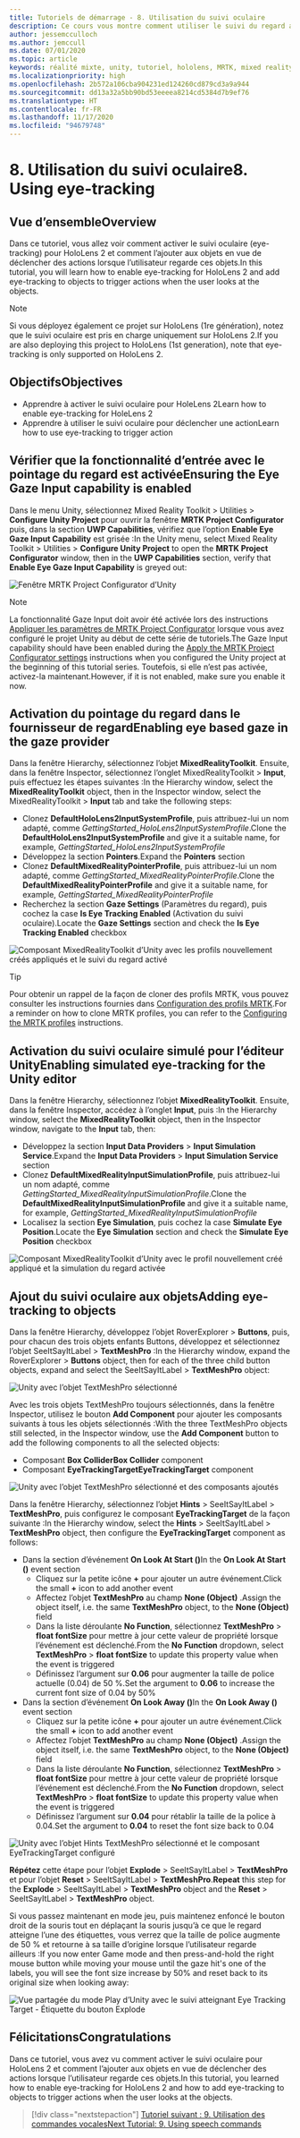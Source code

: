 ```yaml
---
title: Tutoriels de démarrage - 8. Utilisation du suivi oculaire
description: Ce cours vous montre comment utiliser le suivi du regard avec Mixed Reality Toolkit (MRTK).
author: jessemcculloch
ms.author: jemccull
ms.date: 07/01/2020
ms.topic: article
keywords: réalité mixte, unity, tutoriel, hololens, MRTK, mixed reality toolkit, UWP, suivi oculaire
ms.localizationpriority: high
ms.openlocfilehash: 2b572a106cba904231ed124260cd879cd3a9a944
ms.sourcegitcommit: dd13a32a5bb90bd53eeeea8214cd5384d7b9ef76
ms.translationtype: HT
ms.contentlocale: fr-FR
ms.lasthandoff: 11/17/2020
ms.locfileid: "94679748"
---
```

# <a name="8-using-eye-tracking"></a><span data-ttu-id="65a37-105">8. Utilisation du suivi oculaire</span><span class="sxs-lookup"><span data-stu-id="65a37-105">8. Using eye-tracking</span></span>

## <a name="overview"></a><span data-ttu-id="65a37-106">Vue d’ensemble</span><span class="sxs-lookup"><span data-stu-id="65a37-106">Overview</span></span>

<span data-ttu-id="65a37-107">Dans ce tutoriel, vous allez voir comment activer le suivi oculaire (eye-tracking) pour HoloLens 2 et comment l’ajouter aux objets en vue de déclencher des actions lorsque l’utilisateur regarde ces objets.</span><span class="sxs-lookup"><span data-stu-id="65a37-107">In this tutorial, you will learn how to enable eye-tracking for HoloLens 2 and add eye-tracking to objects to trigger actions when the user looks at the objects.</span></span>

> [!NOTE]
> <span data-ttu-id="65a37-108">Si vous déployez également ce projet sur HoloLens (1re génération), notez que le suivi oculaire est pris en charge uniquement sur HoloLens 2.</span><span class="sxs-lookup"><span data-stu-id="65a37-108">If you are also deploying this project to HoloLens (1st generation), note that eye-tracking is only supported on HoloLens 2.</span></span>

## <a name="objectives"></a><span data-ttu-id="65a37-109">Objectifs</span><span class="sxs-lookup"><span data-stu-id="65a37-109">Objectives</span></span>

* <span data-ttu-id="65a37-110">Apprendre à activer le suivi oculaire pour HoleLens 2</span><span class="sxs-lookup"><span data-stu-id="65a37-110">Learn how to enable eye-tracking for HoleLens 2</span></span>
* <span data-ttu-id="65a37-111">Apprendre à utiliser le suivi oculaire pour déclencher une action</span><span class="sxs-lookup"><span data-stu-id="65a37-111">Learn how to use eye-tracking to trigger action</span></span>

## <a name="ensuring-the-eye-gaze-input-capability-is-enabled"></a><span data-ttu-id="65a37-112">Vérifier que la fonctionnalité d’entrée avec le pointage du regard est activée</span><span class="sxs-lookup"><span data-stu-id="65a37-112">Ensuring the Eye Gaze Input capability is enabled</span></span>

<span data-ttu-id="65a37-113">Dans le menu Unity, sélectionnez Mixed Reality Toolkit > Utilities > **Configure Unity Project** pour ouvrir la fenêtre **MRTK Project Configurator** puis, dans la section **UWP Capabilities**, vérifiez que l’option **Enable Eye Gaze Input Capability** est grisée :</span><span class="sxs-lookup"><span data-stu-id="65a37-113">In the Unity menu, select Mixed Reality Toolkit > Utilities > **Configure Unity Project** to open the **MRTK Project Configurator** window, then in the **UWP Capabilities** section, verify that **Enable Eye Gaze Input Capability** is greyed out:</span></span>

![Fenêtre MRTK Project Configurator d’Unity](images/mr-learning-base/base-08-section1-step1-1.png)

> [!NOTE]
> <span data-ttu-id="65a37-115">La fonctionnalité Gaze Input doit avoir été activée lors des instructions [Appliquer les paramètres de MRTK Project Configurator](mr-learning-base-02.md#1-apply-the-mrtk-project-configurator-settings) lorsque vous avez configuré le projet Unity au début de cette série de tutoriels.</span><span class="sxs-lookup"><span data-stu-id="65a37-115">The Gaze Input capability should have been enabled during the [Apply the MRTK Project Configurator settings](mr-learning-base-02.md#1-apply-the-mrtk-project-configurator-settings) instructions when you configured the Unity project at the beginning of this tutorial series.</span></span> <span data-ttu-id="65a37-116">Toutefois, si elle n’est pas activée, activez-la maintenant.</span><span class="sxs-lookup"><span data-stu-id="65a37-116">However, if it is not enabled, make sure you enable it now.</span></span>

## <a name="enabling-eye-based-gaze-in-the-gaze-provider"></a><span data-ttu-id="65a37-117">Activation du pointage du regard dans le fournisseur de regard</span><span class="sxs-lookup"><span data-stu-id="65a37-117">Enabling eye based gaze in the gaze provider</span></span>

<span data-ttu-id="65a37-118">Dans la fenêtre Hierarchy, sélectionnez l’objet **MixedRealityToolkit**. Ensuite, dans la fenêtre Inspector, sélectionnez l’onglet MixedRealityToolkit > **Input**, puis effectuez les étapes suivantes :</span><span class="sxs-lookup"><span data-stu-id="65a37-118">In the Hierarchy window, select the **MixedRealityToolkit** object, then in the Inspector window, select the MixedRealityToolkit > **Input** tab and take the following steps:</span></span>

* <span data-ttu-id="65a37-119">Clonez **DefaultHoloLens2InputSystemProfile**, puis attribuez-lui un nom adapté, comme _GettingStarted_HoloLens2InputSystemProfile_.</span><span class="sxs-lookup"><span data-stu-id="65a37-119">Clone the **DefaultHoloLens2InputSystemProfile** and give it a suitable name, for example, _GettingStarted_HoloLens2InputSystemProfile_</span></span>
* <span data-ttu-id="65a37-120">Développez la section **Pointers**.</span><span class="sxs-lookup"><span data-stu-id="65a37-120">Expand the **Pointers** section</span></span>
* <span data-ttu-id="65a37-121">Clonez **DefaultMixedRealityPointerProfile**, puis attribuez-lui un nom adapté, comme _GettingStarted_MixedRealityPointerProfile_.</span><span class="sxs-lookup"><span data-stu-id="65a37-121">Clone the **DefaultMixedRealityPointerProfile** and give it a suitable name, for example, _GettingStarted_MixedRealityPointerProfile_</span></span>
* <span data-ttu-id="65a37-122">Recherchez la section **Gaze Settings** (Paramètres du regard), puis cochez la case **Is Eye Tracking Enabled** (Activation du suivi oculaire).</span><span class="sxs-lookup"><span data-stu-id="65a37-122">Locate the **Gaze Settings** section and check the **Is Eye Tracking Enabled** checkbox</span></span>

![Composant MixedRealityToolkit d’Unity avec les profils nouvellement créés appliqués et le suivi du regard activé](images/mr-learning-base/base-08-section2-step1-1.png)

> [!TIP]
> <span data-ttu-id="65a37-124">Pour obtenir un rappel de la façon de cloner des profils MRTK, vous pouvez consulter les instructions fournies dans [Configuration des profils MRTK](mr-learning-base-03.md).</span><span class="sxs-lookup"><span data-stu-id="65a37-124">For a reminder on how to clone MRTK profiles, you can refer to the [Configuring the MRTK profiles](mr-learning-base-03.md) instructions.</span></span>

## <a name="enabling-simulated-eye-tracking-for-the-unity-editor"></a><span data-ttu-id="65a37-125">Activation du suivi oculaire simulé pour l’éditeur Unity</span><span class="sxs-lookup"><span data-stu-id="65a37-125">Enabling simulated eye-tracking for the Unity editor</span></span>

<span data-ttu-id="65a37-126">Dans la fenêtre Hierarchy, sélectionnez l’objet **MixedRealityToolkit**. Ensuite, dans la fenêtre Inspector, accédez à l’onglet **Input**, puis :</span><span class="sxs-lookup"><span data-stu-id="65a37-126">In the Hierarchy window, select the **MixedRealityToolkit** object, then in the Inspector window, navigate to the **Input** tab, then:</span></span>

* <span data-ttu-id="65a37-127">Développez la section **Input Data Providers** > **Input Simulation Service**.</span><span class="sxs-lookup"><span data-stu-id="65a37-127">Expand the **Input Data Providers** > **Input Simulation Service** section</span></span>
* <span data-ttu-id="65a37-128">Clonez **DefaultMixedRealityInputSimulationProfile**, puis attribuez-lui un nom adapté, comme _GettingStarted_MixedRealityInputSimulationProfile_.</span><span class="sxs-lookup"><span data-stu-id="65a37-128">Clone the **DefaultMixedRealityInputSimulationProfile** and give it a suitable name, for example, _GettingStarted_MixedRealityInputSimulationProfile_</span></span>
* <span data-ttu-id="65a37-129">Localisez la section **Eye Simulation**, puis cochez la case **Simulate Eye Position**.</span><span class="sxs-lookup"><span data-stu-id="65a37-129">Locate the **Eye Simulation** section and check the **Simulate Eye Position** checkbox</span></span>

![Composant MixedRealityToolkit d’Unity avec le profil nouvellement créé appliqué et la simulation du regard activée](images/mr-learning-base/base-08-section3-step1-1.png)

## <a name="adding-eye-tracking-to-objects"></a><span data-ttu-id="65a37-131">Ajout du suivi oculaire aux objets</span><span class="sxs-lookup"><span data-stu-id="65a37-131">Adding eye-tracking to objects</span></span>

<span data-ttu-id="65a37-132">Dans la fenêtre Hierarchy, développez l’objet RoverExplorer > **Buttons**, puis, pour chacun des trois objets enfants Buttons, développez et sélectionnez l’objet SeeItSayItLabel > **TextMeshPro** :</span><span class="sxs-lookup"><span data-stu-id="65a37-132">In the Hierarchy window, expand the RoverExplorer > **Buttons** object, then for each of the three child button objects, expand and select the SeeItSayItLabel > **TextMeshPro** object:</span></span>

![Unity avec l’objet TextMeshPro sélectionné](images/mr-learning-base/base-08-section4-step1-1.png)

<span data-ttu-id="65a37-134">Avec les trois objets TextMeshPro toujours sélectionnés, dans la fenêtre Inspector, utilisez le bouton **Add Component** pour ajouter les composants suivants à tous les objets sélectionnés :</span><span class="sxs-lookup"><span data-stu-id="65a37-134">With the three TextMeshPro objects still selected, in the Inspector window, use the **Add Component** button to add the following components to all the selected objects:</span></span>

* <span data-ttu-id="65a37-135">Composant **Box Collider**</span><span class="sxs-lookup"><span data-stu-id="65a37-135">**Box Collider** component</span></span>
* <span data-ttu-id="65a37-136">Composant **EyeTrackingTarget**</span><span class="sxs-lookup"><span data-stu-id="65a37-136">**EyeTrackingTarget** component</span></span>

![Unity avec l’objet TextMeshPro sélectionné et des composants ajoutés](images/mr-learning-base/base-08-section4-step1-2.png)

<span data-ttu-id="65a37-138">Dans la fenêtre Hierarchy, sélectionnez l’objet **Hints** > SeeItSayItLabel > **TextMeshPro**, puis configurez le composant **EyeTrackingTarget** de la façon suivante :</span><span class="sxs-lookup"><span data-stu-id="65a37-138">In the Hierarchy window, select the **Hints** > SeeItSayItLabel > **TextMeshPro** object, then configure the **EyeTrackingTarget** component as follows:</span></span>

* <span data-ttu-id="65a37-139">Dans la section d’événement **On Look At Start ()**</span><span class="sxs-lookup"><span data-stu-id="65a37-139">In the **On Look At Start ()** event section</span></span>
  * <span data-ttu-id="65a37-140">Cliquez sur la petite icône **+** pour ajouter un autre événement.</span><span class="sxs-lookup"><span data-stu-id="65a37-140">Click the small **+** icon to add another event</span></span>
  * <span data-ttu-id="65a37-141">Affectez l’objet **TextMeshPro** au champ **None (Object)** .</span><span class="sxs-lookup"><span data-stu-id="65a37-141">Assign the object itself, i.e. the same **TextMeshPro** object, to the **None (Object)** field</span></span>
  * <span data-ttu-id="65a37-142">Dans la liste déroulante **No Function**, sélectionnez **TextMeshPro** > **float fontSize** pour mettre à jour cette valeur de propriété lorsque l’événement est déclenché.</span><span class="sxs-lookup"><span data-stu-id="65a37-142">From the **No Function** dropdown, select **TextMeshPro** > **float fontSize** to update this property value when the event is triggered</span></span>
  * <span data-ttu-id="65a37-143">Définissez l’argument sur **0.06** pour augmenter la taille de police actuelle (0.04) de 50 %.</span><span class="sxs-lookup"><span data-stu-id="65a37-143">Set the argument to **0.06** to increase the current font size of 0.04 by 50%</span></span>
* <span data-ttu-id="65a37-144">Dans la section d’événement **On Look Away ()**</span><span class="sxs-lookup"><span data-stu-id="65a37-144">In the **On Look Away ()** event section</span></span>
  * <span data-ttu-id="65a37-145">Cliquez sur la petite icône **+** pour ajouter un autre événement.</span><span class="sxs-lookup"><span data-stu-id="65a37-145">Click the small **+** icon to add another event</span></span>
  * <span data-ttu-id="65a37-146">Affectez l’objet **TextMeshPro** au champ **None (Object)** .</span><span class="sxs-lookup"><span data-stu-id="65a37-146">Assign the object itself, i.e. the same **TextMeshPro** object, to the **None (Object)** field</span></span>
  * <span data-ttu-id="65a37-147">Dans la liste déroulante **No Function**, sélectionnez **TextMeshPro** > **float fontSize** pour mettre à jour cette valeur de propriété lorsque l’événement est déclenché.</span><span class="sxs-lookup"><span data-stu-id="65a37-147">From the **No Function** dropdown, select **TextMeshPro** > **float fontSize** to update this property value when the event is triggered</span></span>
  * <span data-ttu-id="65a37-148">Définissez l’argument sur **0.04** pour rétablir la taille de la police à 0.04.</span><span class="sxs-lookup"><span data-stu-id="65a37-148">Set the argument to **0.04** to reset the font size back to 0.04</span></span>

![Unity avec l’objet Hints TextMeshPro sélectionné et le composant EyeTrackingTarget configuré](images/mr-learning-base/base-08-section4-step1-3.png)

<span data-ttu-id="65a37-150">**Répétez** cette étape pour l’objet **Explode** > SeeItSayItLabel > **TextMeshPro** et pour l’objet **Reset** > SeeItSayItLabel > **TextMeshPro**.</span><span class="sxs-lookup"><span data-stu-id="65a37-150">**Repeat** this step for the **Explode** > SeeItSayItLabel > **TextMeshPro** object and the **Reset** > SeeItSayItLabel > **TextMeshPro** object.</span></span>

<span data-ttu-id="65a37-151">Si vous passez maintenant en mode jeu, puis maintenez enfoncé le bouton droit de la souris tout en déplaçant la souris jusqu’à ce que le regard atteigne l’une des étiquettes, vous verrez que la taille de police augmente de 50 % et retourne à sa taille d’origine lorsque l’utilisateur regarde ailleurs :</span><span class="sxs-lookup"><span data-stu-id="65a37-151">If you now enter Game mode and then press-and-hold the right mouse button while moving your mouse until the gaze hit's one of the labels, you will see the font size increase by 50% and reset back to its original size when looking away:</span></span>

![Vue partagée du mode Play d’Unity avec le suivi atteignant Eye Tracking Target - Étiquette du bouton Explode](images/mr-learning-base/base-08-section4-step1-4.png)

## <a name="congratulations"></a><span data-ttu-id="65a37-153">Félicitations</span><span class="sxs-lookup"><span data-stu-id="65a37-153">Congratulations</span></span>

<span data-ttu-id="65a37-154">Dans ce tutoriel, vous avez vu comment activer le suivi oculaire pour HoloLens 2 et comment l’ajouter aux objets en vue de déclencher des actions lorsque l’utilisateur regarde ces objets.</span><span class="sxs-lookup"><span data-stu-id="65a37-154">In this tutorial, you learned how to enable eye-tracking for HoloLens 2 and how to add eye-tracking to objects to trigger actions when the user looks at the objects.</span></span>

> [!div class="nextstepaction"]
> [<span data-ttu-id="65a37-155">Tutoriel suivant : 9. Utilisation des commandes vocales</span><span class="sxs-lookup"><span data-stu-id="65a37-155">Next Tutorial: 9. Using speech commands</span></span>](mr-learning-base-09.md)